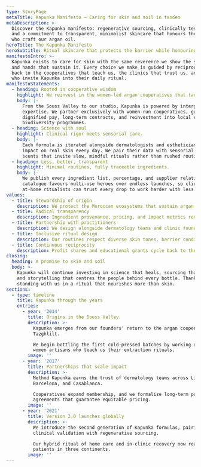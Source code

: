 ```yaml
---
type: StoryPage
metaTitle: Kapunka Manifesto – Caring for skin and soil in tandem
metaDescription: >-
  Discover the Kapunka manifesto: regenerative sourcing, clinically tested rituals,
  and a commitment to transparent, minimalist skincare that honours the cooperatives
  who craft our argan oil.
heroTitle: The Kapunka Manifesto
heroSubtitle: Ritual skincare that protects the barrier while honouring the women and landscapes that make it possible.
manifestoIntro: >-
  Kapunka exists to care for skin with the same reverence we show the soil, seeds,
  and hands that sustain it. Every choice we make is guided by reciprocity: we give
  back to the cooperatives that teach us, the clinics that trust us, and the people
  who invite Kapunka into their daily ritual.
manifestoStatements:
  - heading: Rooted in cooperative wisdom
    highlight: We reinvest in the women-led argan cooperatives that taught us every ritual.
    body: |-
      From the Souss Valley to our studio, Kapunka is powered by intergenerational
      expertise. We partner exclusively with women-run cooperatives, guaranteeing
      dignified pay, long-term contracts, and reinvestment into local education and
      biodiversity programmes.
  - heading: Science with soul
    highlight: Clinical rigor meets sensorial care.
    body: |-
      Each formula is iterated alongside dermatologists and estheticians who see the
      impact on real skin every day. We pair their data with sensorial textures and
      scents that invite slow, mindful rituals rather than rushed routines.
  - heading: Less, better, transparent
    highlight: Minimal routines, fully traceable ingredients.
    body: |-
      We publish every ingredient list, percentage, and supplier relationship. Our
      catalogue favours multi-use heroes over endless launches, so clinicians and
      at-home ritualists can trust every drop to work harder with less.
values:
  - title: Stewardship of origin
    description: We protect the Moroccan ecosystems that sustain argan culture through regenerative harvesting agreements and climate-resilient planting.
  - title: Radical transparency
    description: Ingredient provenance, pricing, and impact metrics remain open to our community, empowering informed choices.
  - title: Partnership with practitioners
    description: We design alongside dermatology teams and clinic founders to ensure Kapunka supports both in-office protocols and at-home recovery.
  - title: Inclusive ritual design
    description: Our routines respect diverse skin tones, barrier conditions, and schedules, encouraging anyone to build a ritual that feels attainable.
  - title: Continuous reciprocity
    description: Profit shares and educational grants cycle back to the cooperatives and clinics that grow with us.
closing:
  heading: A promise to skin and soil
  body: >-
    Kapunka will continue investing in science that heals, sourcing that regenerates,
    and storytelling that centres the people behind every bottle. Thank you for
    standing with us in a ritual that nourishes more than skin.
sections:
  - type: timeline
    title: Kapunka through the years
    entries:
      - year: '2014'
        title: Origins in the Souss Valley
        description: >-
          Kapunka emerges from our founders' return to the argan cooperatives of
          Tazghlilt.

          We begin bottling the first cold-pressed batches by working directly with
          women artisans who teach us their extraction rituals.
        image: ''
      - year: '2017'
        title: Partnerships that scale impact
        description: >-
          Method Kapunka earns the trust of dermatology teams across Lisbon,
          Barcelona, and Casablanca.

          Cooperatives expand membership, and we formalize long-term purchasing
          agreements that guarantee equitable pricing.
        image: ''
      - year: '2021'
        title: Version 2.0 launches globally
        description: >-
          We introduce the second generation of Kapunka formulas, pairing
          clinical validation with regenerative sourcing.

          Our hybrid ritual of home care and in-clinic recovery now reaches
          patients in three continents.
        image: ''
---
```


<!-- TODO: Translate to Portuguese -->
